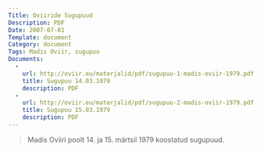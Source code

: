 ```yaml
---
Title: Oviiride Sugupuud
Description: PDF
Date: 2007-07-01
Template: document
Category: document
Tags: Madis Oviir, sugupuu
Documents:
  -
    url: http://oviir.eu/materjalid/pdf/sugupuu-1-madis-oviir-1979.pdf
    title: Sugupuu 14.03.1979
    description: PDF
  -
    url: http://oviir.eu/materjalid/pdf/sugupuu-2-madis-oviir-1979.pdf
    title: Sugupuu 15.03.1979
    description: PDF
---
```


<blockquote>

Madis Oviiri poolt 14. ja 15. märtsil 1979 koostatud sugupuud.

</blockquote>
